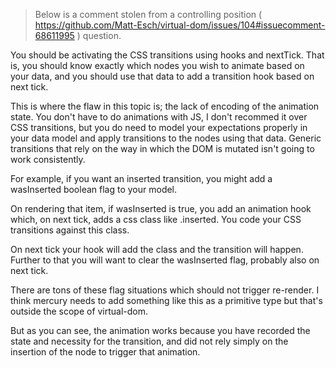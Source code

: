 > Below is a comment stolen from a controlling position ( https://github.com/Matt-Esch/virtual-dom/issues/104#issuecomment-68611995 ) question.

You should be activating the CSS transitions using hooks and nextTick. That is, you should know exactly which nodes you wish to animate based on your data, and you should use that data to add a transition hook based on next tick.

This is where the flaw in this topic is; the lack of encoding of the animation state. You don't have to do animations with JS, I don't recommed it over CSS transitions, but you do need to model your expectations properly in your data model and apply transitions to the nodes using that data. Generic transitions that rely on the way in which the DOM is mutated isn't going to work consistently.

For example, if you want an inserted transition, you might add a wasInserted boolean flag to your model.

On rendering that item, if wasInserted is true, you add an animation hook which, on next tick, adds a css class like .inserted. You code your CSS transitions against this class.

On next tick your hook will add the class and the transition will happen. Further to that you will want to clear the wasInserted flag, probably also on next tick.

There are tons of these flag situations which should not trigger re-render. I think mercury needs to add something like this as a primitive type but that's outside the scope of virtual-dom.

But as you can see, the animation works because you have recorded the state and necessity for the transition, and did not rely simply on the insertion of the node to trigger that animation.
